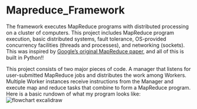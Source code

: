 # Mapreduce_Framework
The framework executes MapReduce programs with distributed processing on a cluster of computers. This project includes MapReduce program execution, basic distributed systems, fault tolerance, OS-provided concurrency facilities (threads and processes), and networking (sockets). This was inspired by [Google’s original MapReduce paper](https://static.googleusercontent.com/media/research.google.com/en//archive/mapreduce-osdi04.pdf), and all of this is built in Python!!

This project consists of two major pieces of code. A manager that listens for user-submitted MapReduce jobs and distributes the work among Workers. Multiple Worker instances receive instructions from the Manager and execute map and reduce tasks that combine to form a MapReduce program. Here is a basic rundown of what my program looks like: 
![flowchart excalidraw](https://github.com/ashrithb/Mapreduce_Framework/assets/92128095/67808b2f-53d0-415b-bb66-3dac353b6dc6)
